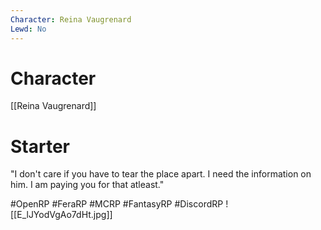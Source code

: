 ```yaml
---
Character: Reina Vaugrenard
Lewd: No
---
```

# Character
[[Reina Vaugrenard]]

# Starter
"I don't care if you have to tear the place apart. I need the information on him. I am paying you for that atleast."  

#OpenRP #FeraRP #MCRP #FantasyRP #DiscordRP 
![[E_lJYodVgAo7dHt.jpg]]